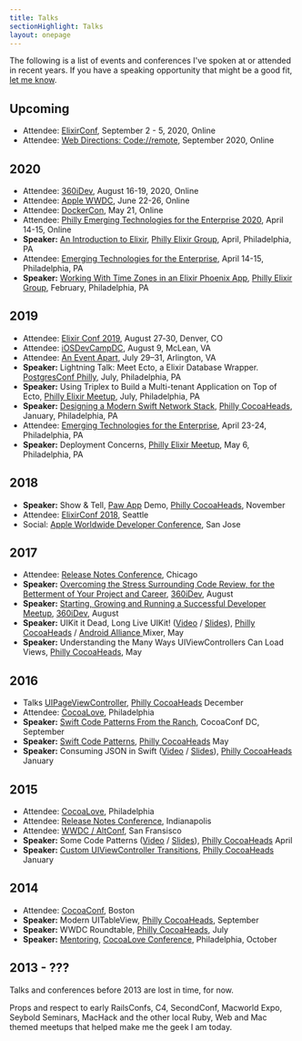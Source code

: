 ```yaml
---
title: Talks
sectionHighlight: Talks
layout: onepage
---
```


The following is a list of events and conferences I've spoken at or attended in recent years. If you have a speaking opportunity that might be a good fit, [let me know](/contact).

## Upcoming

* Attendee: [ElixirConf](https://elixirconf.com), September 2 - 5, 2020, Online
* Attendee: [Web Directions: Code://remote](https://www.webdirections.org/code/), September 2020, Online

## 2020

* Attendee: [360iDev](https://360idev.com/), August 16-19, 2020, Online
* Attendee: [Apple WWDC](https://developer.apple.com/wwdc20/), June 22-26, Online
* Attendee: [DockerCon](https://www.thecube.net/dockercon-2020), May 21, Online
* Attendee: [Philly Emerging Technologies for the Enterprise 2020](https://2020.phillyemergingtech.com/), April 14-15, Online
* **Speaker:** [An Introduction to Elixir](/posts/2020/4/video-an-introduction-to-elixir/), [Philly Elixir Group](https://www.meetup.com/Philly-Elixir-Meetup/), April, Philadelphia, PA
* Attendee: [Emerging Technologies
for the Enterprise](https://phillyemergingtech.com/), April 14-15, Philadelphia, PA
* **Speaker:** [Working With Time Zones in an Elixir Phoenix App](/posts/2020/3/working-with-time-zones-in-an-elixir-phoenix-app/), [Philly Elixir Group](https://www.meetup.com/Philly-Elixir-Meetup/), February, Philadelphia, PA


## 2019

* Attendee: [Elixir Conf 2019](https://elixirconf.com/), August 27‑30, Denver, CO
* Attendee: [iOSDevCampDC](https://www.iosdevcampdc.com/), August 9, McLean, VA
* Attendee: [An Event Apart](https://aneventapart.com/event/washington-dc-2019), July 29–31, Arlington, VA
* **Speaker:** Lightning Talk: Meet Ecto, a Elixir Database Wrapper. [PostgresConf Philly](https://postgresconf.org/conferences/Philly2019/schedule/events), July, Philadelphia, PA
* **Speaker:** Using Triplex to Build a Multi-tenant Application on Top of Ecto, [Philly Elixir Meetup](https://www.meetup.com/Philly-Elixir-Meetup/), July, Philadelphia, PA
* **Speaker:** [Designing a Modern Swift Network Stack](/posts/2019/1/designing-a-modern-swift-network-stack-video-and-slides/), [Philly CocoaHeads](http://phillycocoa.org/), January, Philadelphia, PA
* Attendee: [Emerging Technologies for the Enterprise](https://2019.phillyemergingtech.com/), April 23-24, Philadelphia, PA
* **Speaker:** Deployment Concerns, [Philly Elixir Meetup](https://www.meetup.com/Philly-Elixir-Meetup/), May 6, Philadelphia, PA

## 2018

* **Speaker:** Show & Tell, [Paw App](https://paw.cloud/) Demo, [Philly CocoaHeads](http://phillycocoa.org/), November 
* Attendee: [ElixirConf 2018](https://elixirconf.com), Seattle
* Social: [Apple Worldwide Developer Conference](https://developer.apple.com/wwdc/), San Jose

## 2017

* Attendee: [Release Notes Conference](https://2017.releasenotes.tv/), Chicago
* **Speaker:** [Overcoming the Stress Surrounding Code Review, for the Betterment of Your Project and Career](https://speakerdeck.com/zorn/overcoming-the-stress-surrounding-code-review-for-the-betterment-of-your-project-and-career), [360iDev](https://360idev.com/), August
* **Speaker:** [Starting, Growing and Running a Successful Developer Meetup](https://speakerdeck.com/zorn/starting-running-and-growing-a-successful-developer-meetup), [360iDev](https://360idev.com/), August
* **Speaker:** UIKit it Dead, Long Live UIKit! ([Video](https://vimeo.com/216539655) / [Slides](https://speakerdeck.com/zorn/uikit-it-dead-long-live-uikit)), [Philly CocoaHeads](http://phillycocoa.org) / [Android Alliance ](https://www.meetup.com/GDGPhilly/) Mixer, May
* **Speaker:** Understanding the Many Ways UIViewControllers Can Load Views, [Philly CocoaHeads](http://phillycocoa.org), May

## 2016

* Talks [UIPageViewController](https://speakerdeck.com/zorn/uipageviewcontroller), [Philly CocoaHeads](http://phillycocoa.org) December
* Attendee: [CocoaLove](http://cocoalove.org/), Philadelphia
* **Speaker:** [Swift Code Patterns From the Ranch](https://speakerdeck.com/zorn/swift-code-patterns-from-the-ranch), CocoaConf DC, September
* **Speaker:** [Swift Code Patterns](https://speakerdeck.com/zorn/swift-code-patterns), [Philly CocoaHeads](http://phillycocoa.org) May
* **Speaker:** Consuming JSON in Swift ([Video](https://www.youtube.com/watch?v=V7oRe5HrT9c) / [Slides](https://speakerdeck.com/zorn/consuming-json-in-swift)), [Philly CocoaHeads](http://phillycocoa.org) January 

## 2015 

* Attendee: [CocoaLove](http://2015.cocoalove.org/), Philadelphia
* Attendee: [Release Notes Conference](https://2015.releasenotes.tv/), Indianapolis
* Attendee: [WWDC / AltConf](http://mikezornek.com/posts/2015/6/wwdc-events-and-links/), San Fransisco
* **Speaker:** Some Code Patterns ([Video](https://www.youtube.com/watch?v=i1LSmbNhcaM) / [Slides](https://speakerdeck.com/zorn/some-code-patterns)), [Philly CocoaHeads](http://phillycocoa.org) April
* **Speaker:** [Custom UIViewController Transitions](https://speakerdeck.com/zorn/custom-uiviewcontroller-transitions), [Philly CocoaHeads](http://phillycocoa.org) January

## 2014

* Attendee: [CocoaConf](http://mikezornek.com/posts/2014/11/cocoaconf-boston-2014-recap/), Boston
* **Speaker:** Modern UITableView, [Philly CocoaHeads](http://phillycocoa.org), September
* **Speaker:** WWDC Roundtable, [Philly CocoaHeads](http://phillycocoa.org), July
* **Speaker:** [Mentoring](https://vimeo.com/channels/cocoalove2014), [CocoaLove Conference](http://2014.cocoalove.org/), Philadelphia, October

## 2013 - ???

Talks and conferences before 2013 are lost in time, for now. 

Props and respect to early RailsConfs, C4, SecondConf, Macworld Expo, Seybold Seminars, MacHack and the other local Ruby, Web and Mac themed meetups that helped make me the geek I am today.
